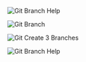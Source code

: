 ![Git Branch Help](https://user-images.githubusercontent.com/29227654/81415762-c5c24880-9140-11ea-8cd0-daa5f6a9628f.PNG)

![Git Branch](https://user-images.githubusercontent.com/29227654/81415770-c824a280-9140-11ea-8ba7-6f7fc954a700.PNG)

![Git Create 3 Branches](https://user-images.githubusercontent.com/29227654/81368211-1907ad00-90e7-11ea-896c-e934b24c949d.PNG)

![Git Branch Help](https://user-images.githubusercontent.com/29227654/81368213-1a38da00-90e7-11ea-98a0-33a40d086b30.PNG)
